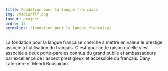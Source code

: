 ```yaml
---
title: Fondation pour la langue française
img: /media/flf.png
layout: project
ordre: 13
permalink: /fondation_pour_la_langue_francaise/
---
```

La fondation pour la langue française cherche à mettre en valeur le prestige associé à l'utilisation du français. C'est pour cette raison qu'elle s'est associée à deux porte-paroles connus du grand publie et ambassadeurs par excellence de l'aspect prestigieux et accessible du français: Dany Laferrière et Mehdi Bousaidan.
